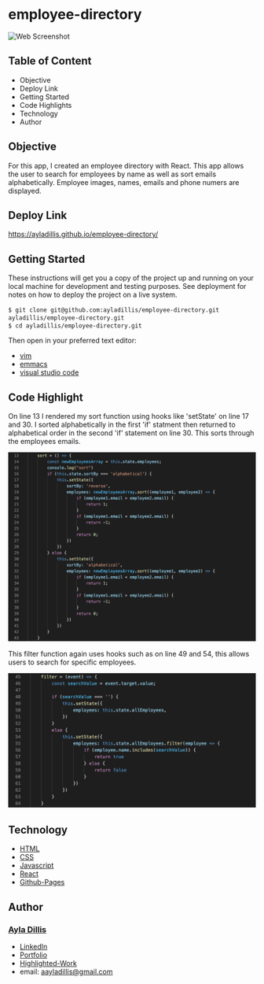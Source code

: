 # employee-directory

![Web Screenshot](https://media.giphy.com/media/M9IYj1pEfQg9QdHpND/giphy.gif)


## Table of Content
- Objective
- Deploy Link
- Getting Started
- Code Highlights
- Technology
- Author 

## Objective
For this app, I created an employee directory with React. This app allows the user to search for employees by name as well as sort emails alphabetically. Employee images, names, emails and phone numers are displayed.


## Deploy Link

https://ayladillis.github.io/employee-directory/

## Getting Started
These instructions will get you a copy of the project up and running on your local machine for development and testing purposes. See deployment for notes on how to deploy the project on a live system.

```
$ git clone git@github.com:ayladillis/employee-directory.git
ayladillis/employee-directory.git
$ cd ayladillis/employee-directory.git
```
Then open in your preferred text editor:
- [vim](https://www.vim.org/) 
- [emmacs](https://www.gnu.org/software/emacs/)
- [visual studio code](https://code.visualstudio.com/) 

## Code Highlight

On line 13 I rendered my sort function using hooks like 'setState' on line 17 and 30. I sorted alphabetically in the first 'if' statment then returned to alphabetical order in the second 'if' statement on line 30. This sorts through the employees emails. 

![Screenshot](./img/sort.png)

This filter function again uses hooks such as on line 49 and 54, this allows users to search for specific employees.

![Screenshot](./img/filter.png)



## Technology
* [HTML](https://developer.mozilla.org/en-US/docs/Web/HTML)
* [CSS](https://developer.mozilla.org/en-US/docs/Web/CSS)
* [Javascript](https://developer.mozilla.org/en-US/docs/Web/JavaScrip)
* [React](https://reactjs.org/)
* [Github-Pages](https://pages.github.com/)



## Author
### [Ayla Dillis](https://github.com/ayladillis)
- [LinkedIn](https://www.linkedin.com/in/ayladillis/)
- [Portfolio](https://polar-falls-52203.herokuapp.com/)
- [Highlighted-Work](https://ayladillis.github.io/Coding-Bootcamp-Project-1-Zillow-Maps-API-AD/)
- email: aayladillis@gmail.com